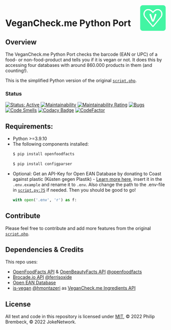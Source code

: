 <img width="80px" src="https://raw.githubusercontent.com/JokeNetwork/vegancheck.me/main/img/hero_icon.png" align="right" alt="VeganCheck Logo">

# VeganCheck.me Python Port
  
## Overview

The VeganCheck.me Python Port checks the barcode (EAN or UPC) of a food- or non-food-product and tells you if it is vegan or not. 
It does this by accessing four databases with around 860.000 products in them (and counting!).
	
This is the simplified Python version of the original [`script.php`](https://github.com/JokeNetwork/vegancheck.me/blob/main/script.php).

### Status
[![Status: Active](https://jokenetwork.de/assets/img/gitstatus/active.svg)](https://jokenetwork.de/badges)
[![Maintainability](https://api.codeclimate.com/v1/badges/25444ec42f64b922c6eb/maintainability)](https://codeclimate.com/github/JokeNetwork/VeganCheck-Python/maintainability)
[![Maintainability Rating](https://sonarcloud.io/api/project_badges/measure?project=JokeNetwork_VeganCheck-Python&metric=sqale_rating)](https://sonarcloud.io/summary/new_code?id=JokeNetwork_VeganCheck-Python)
[![Bugs](https://sonarcloud.io/api/project_badges/measure?project=JokeNetwork_VeganCheck-Python&metric=bugs)](https://sonarcloud.io/summary/new_code?id=JokeNetwork_VeganCheck-Python)
[![Code Smells](https://sonarcloud.io/api/project_badges/measure?project=JokeNetwork_VeganCheck-Python&metric=code_smells)](https://sonarcloud.io/summary/new_code?id=JokeNetwork_VeganCheck-Python)
[![Codacy Badge](https://app.codacy.com/project/badge/Grade/b91453930d934c6d96ec0eccda5d2541)](https://www.codacy.com/gh/JokeNetwork/VeganCheck-Python/dashboard?utm_source=github.com&amp;utm_medium=referral&amp;utm_content=JokeNetwork/VeganCheck-Python&amp;utm_campaign=Badge_Grade)
[![CodeFactor](https://www.codefactor.io/repository/github/jokenetwork/vegan-ingredients-api/badge)](https://www.codefactor.io/repository/github/jokenetwork/vegan-ingredients-api)
	
## Requirements: 
- Python >=3.9.10
- The following components installed:
  ````bash
  $ pip install openfoodfacts
  ````
  ````bash
  $ pip install configparser
  ````
- Optional: Get an API-Key for Open EAN Database by donating to Coast against plastic (Küsten gegen Plastik) - [Learn more here](https://opengtindb-org.translate.goog/userid.php?_x_tr_sl=de&_x_tr_tl=en&_x_tr_hl=de&_x_tr_pto=wapp), insert it in the `.env.example` and rename it to `.env`. 
Also change the path to the .env-file in [`script.py:75`](https://github.com/JokeNetwork/VeganCheck-Python/blob/5be6ed683f5beecacf970d87b013a5b5aeab088a/script.py#L75) if needed. Then you should be good to go!
  ```py
  with open('.env', 'r') as f:
  ````

## Contribute
Please feel free to contribute and add more features from the original [`script.php`](https://github.com/JokeNetwork/vegancheck.me/blob/main/script.php).

## Dependencies & Credits 

This repo uses:
  
* [OpenFoodFacts API](https://openfoodfacts.org/) & [OpenBeautyFacts API](https://openbeautyfacts.org/) [@openfoodfacts](https://github.com/openfoodfacts)
* [Brocade.io API](https://brocade.io) [@ferrisoxide](https://github.com/ferrisoxide)
* [Open EAN Database](https://opengtindb.org)
* [is-vegan](https://github.com/hmontazeri/is-vegan) [@hmontazeri](https://github.com/hmontazeri) as [VeganCheck.me Ingredients API](https://github.com/JokeNetwork/vegan-ingredients-api)

## License

All text and code in this repository is licensed under [MIT](https://github.com/jokenetwork/VeganCheck.me/blob/main/LICENSE), © 2022 Philip Brembeck, © 2022 JokeNetwork.
